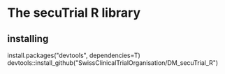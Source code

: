 # The secuTrial R library

## installing
install.packages("devtools", dependencies=T)
devtools::install_github("SwissClinicalTrialOrganisation/DM_secuTrial_R")


